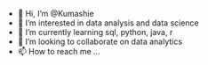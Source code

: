 - 👋 Hi, I’m @Kumashie
- 👀 I’m interested in data analysis and data science
- 🌱 I’m currently learning sql, python, java, r
- 💞️ I’m looking to collaborate on data analytics
- 📫 How to reach me ...

<!---
Kumashie/Kumashie is a ✨ special ✨ repository because its `README.md` (this file) appears on your GitHub profile.
You can click the Preview link to take a look at your changes.
--->
